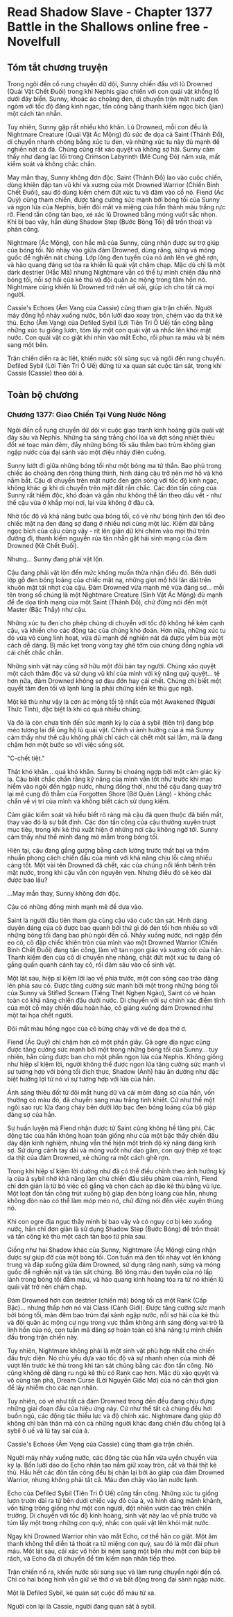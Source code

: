 # Read Shadow Slave - Chapter 1377 Battle in the Shallows online free - Novelfull

## Tóm tắt chương truyện

Trong ngôi đền cổ rung chuyển dữ dội, Sunny chiến đấu với lũ Drowned (Quái Vật Chết Đuối) trong khi Nephis giao chiến với con quái vật khổng lồ dưới đáy biển. Sunny, khoác áo choàng đen, di chuyển trên mặt nước đen ngòm với tốc độ đáng kinh ngạc, tấn công bằng thanh kiếm ngọc bích (jian) một cách tàn nhẫn.

Tuy nhiên, Sunny gặp rất nhiều khó khăn. Lũ Drowned, mỗi con đều là Nightmare Creature (Quái Vật Ác Mộng) đủ sức đe dọa cả Saint (Thánh Đồ), di chuyển nhanh chóng bằng xúc tu đen, và những xúc tu này đủ mạnh để nghiền nát cả đá. Chúng cũng rất xảo quyệt và không sợ hãi. Sunny cảm thấy như đang lạc lối trong Crimson Labyrinth (Mê Cung Đỏ) năm xưa, mất kiểm soát và không chắc chắn.

May mắn thay, Sunny không đơn độc. Saint (Thánh Đồ) lao vào cuộc chiến, dùng khiên đập tan vũ khí và xương của một Drowned Warrior (Chiến Binh Chết Đuối), sau đó dùng kiếm chém đứt xúc tu và đâm vào cổ nó. Fiend (Ác Quỷ) cũng tham chiến, được tăng cường sức mạnh bởi bóng tối của Sunny và ngọn lửa của Nephis, biến đôi mắt và miệng của hắn thành màu trắng rực rỡ. Fiend tấn công tàn bạo, xé xác lũ Drowned bằng móng vuốt sắc nhọn. Khi bị bao vây, hắn dùng Shadow Step (Bước Bóng Tối) để trốn thoát và phản công.

Nightmare (Ác Mộng), con hắc mã của Sunny, cũng nhận được sự trợ giúp của bóng tối. Nó nhảy vào giữa đám Drowned, dùng răng, sừng và móng guốc để nghiền nát chúng. Lớp lông đen tuyền của nó ánh lên vẻ ghê rợn, và hào quang đáng sợ tỏa ra khiến lũ quái vật chậm chạp. Mặc dù chỉ là một dark destrier (Hắc Mã) nhưng Nightmare vẫn có thể tự mình chiến đấu nhờ bóng tối, nỗi sợ hãi của kẻ thù và đội quân ác mộng trong tâm hồn nó. Nightmare cũng khiến lũ Drowned trở nên uể oải, giúp ích cho tất cả mọi người.

Cassie's Echoes (Âm Vang của Cassie) cũng tham gia trận chiến. Người máy đồng hồ nhảy xuống nước, bốn lưỡi dao xoay tròn, chém vào da thịt kẻ thù. Echo (Âm Vang) của Defiled Sybil (Lời Tiên Tri Ô Uế) tấn công bằng những xúc tu giống lươn, tóm lấy một con quái vật và nhấc lên khỏi mặt nước. Con quái vật co giật khi nhìn vào mắt Echo, rồi phun ra máu và bị ném sang một bên.

Trận chiến diễn ra ác liệt, khiến nước sôi sùng sục và ngôi đền rung chuyển. Defiled Sybil (Lời Tiên Tri Ô Uế) đứng từ xa quan sát cuộc tàn sát, trong khi Cassie (Cassie) theo dõi ả.

## Toàn bộ chương

### Chương 1377: Giao Chiến Tại Vùng Nước Nông

Ngôi đền cổ rung chuyển dữ dội vì cuộc giao tranh kinh hoàng giữa quái vật đáy sâu và Nephis. Những tia sáng trắng chói lòa và đợt sóng nhiệt thiêu đốt xé toạc màn đêm, đẩy những bóng tối sâu thẳm bao trùm không gian ngập nước của đại sảnh vào một điệu nhảy điên cuồng.

Sunny lướt đi giữa những bóng tối như một bóng ma tử thần. Bao phủ trong chiếc áo choàng đen rộng thùng thình, hình dáng cậu trở nên mơ hồ và khó nắm bắt. Cậu di chuyển trên mặt nước đen gợn sóng với tốc độ kinh ngạc, không khác gì khi di chuyển trên mặt đất rắn chắc. Các đòn tấn công của Sunny rất hiểm độc, khó đoán và gần như không thể lần theo dấu vết - như thể cậu vừa ở khắp mọi nơi, lại vừa không ở đâu cả.

Nhờ tốc độ và khả năng bước qua bóng tối, có vẻ như bóng hình đen tối đeo chiếc mặt nạ đen đáng sợ đang ở nhiều nơi cùng một lúc. Kiếm dài bằng ngọc bích của cậu cũng vậy - rít lên giận dữ khi chém vào mọi thứ trên đường đi, thanh kiếm nguyền rủa tàn nhẫn gặt hái sinh mạng của đám Drowned (Kẻ Chết Đuối).

Nhưng... Sunny đang phải vật lộn.

Cậu đang phải vật lộn đến mức không muốn thừa nhận điều đó. Bên dưới lớp gỗ đen bóng loáng của chiếc mặt nạ, những giọt mồ hôi lăn dài trên khuôn mặt tái nhợt của cậu. Đám Drowned vừa mạnh mẽ vừa đáng sợ... mỗi tên trong số chúng là một Nightmare Creature (Sinh Vật Ác Mộng) đủ mạnh để đe dọa tính mạng của một Saint (Thánh Đồ), chứ đừng nói đến một Master (Bậc Thầy) như cậu.

Những xúc tu đen cho phép chúng di chuyển với tốc độ không hề kém cạnh cậu, và khiến cho các động tác của chúng khó đoán. Hơn nữa, những xúc tu đó vừa vô cùng linh hoạt, vừa đủ mạnh để nghiền nát đá được yểm bùa một cách dễ dàng. Bị mắc kẹt trong vòng tay ghê tởm của chúng đồng nghĩa với cái chết chắc chắn.

Những sinh vật này cũng sở hữu một đôi bàn tay người. Chúng xảo quyệt một cách thâm độc và sử dụng vũ khí của mình với kỹ năng quỷ quyệt... tệ hơn nữa, đám Drowned không sợ đau đớn hay cái chết. Chúng chỉ biết một quyết tâm đen tối và lạnh lùng là phải chứng kiến kẻ thù gục ngã.

Một kẻ thù như vậy là cơn ác mộng tồi tệ nhất của một Awakened (Người Thức Tỉnh), đặc biệt là khi có quá nhiều chúng.

Và đó là còn chưa tính đến sức mạnh kỳ lạ của ả sybil (tiên tri) đang bóp méo tương lai để ủng hộ lũ quái vật. Chính vì ảnh hưởng của ả mà Sunny cảm thấy như thể cậu không phải chỉ cách cái chết một sai lầm, mà là đang chậm hơn một bước so với việc sống sót.

"C-chết tiệt."

Thật khó khăn... quá khó khăn. Sunny bị choáng ngợp bởi một cảm giác kỳ lạ. Cậu biết chắc chắn rằng kỹ năng của mình vẫn tốt như trước khi mạo hiểm vào ngôi đền ngập nước, nhưng đồng thời, như thể cậu đang quay trở lại mê cung đỏ thẫm của Forgotten Shore (Bờ Quên Lãng) - không chắc chắn về vị trí của mình và không biết cách sử dụng kiếm.

Cảm giác kiểm soát và hiểu biết rõ ràng mà cậu đã quen thuộc đã biến mất, thay vào đó là sự bất định. Các đòn tấn công của cậu thường xuyên trượt mục tiêu, trong khi kẻ thù xuất hiện ở những nơi cậu không ngờ tới. Sunny cảm thấy như thể mình đang mò mẫm trong bóng tối.

Hiện tại, cậu đang gắng gượng bằng cách lường trước thất bại và thấm nhuần phong cách chiến đấu của mình với khả năng chịu lỗi càng nhiều càng tốt. Một vài tên Drowned đã chết, xác của chúng nổi lềnh bềnh trên mặt nước, trong khi cậu vẫn còn nguyên vẹn. Nhưng điều đó sẽ kéo dài được bao lâu?

...May mắn thay, Sunny không đơn độc.

Cậu có những đồng minh mạnh mẽ để dựa vào.

Saint là người đầu tiên tham gia cùng cậu vào cuộc tàn sát. Hình dáng duyên dáng của cô được bao quanh bởi thứ gì đó đen tối hơn nhiều so với những bóng tối đang bao phủ ngôi đền cổ. Nhảy xuống nước, nơi ngập đến eo cô, cô đập chiếc khiên tròn của mình vào một Drowned Warrior (Chiến Binh Chết Đuối) đang tấn công, làm vỡ tan ngọn giáo và xương cốt của hắn. Thanh kiếm đen của cô di chuyển nhẹ nhàng, chặt đứt một xúc tu đang cố gắng quấn quanh cánh tay cô, rồi đâm sâu vào cổ sinh vật.

Một lát sau, hiệp sĩ kiệm lời lao về phía trước, một con sóng cao trào dâng lên phía sau cô. Được tăng cường sức mạnh bởi một trong những bóng tối của Sunny và Stifled Scream (Tiếng Thét Nghẹn Ngào), Saint có vẻ hoàn toàn có khả năng chiến đấu dưới nước. Di chuyển với sự chính xác điềm tĩnh của một cỗ máy chiến đấu hoàn hảo, cô giáng xuống đám Drowned như một tai họa chết người.

Đôi mắt màu hồng ngọc của cô bừng cháy với vẻ đe dọa thờ ơ.

Fiend (Ác Quỷ) chỉ chậm hơn cô một phần giây. Gã ogre địa ngục cũng được tăng cường sức mạnh bởi một trong những bóng tối của Sunny... tuy nhiên, hắn cũng được ban cho một phần ngọn lửa của Nephis. Không giống như hiệp sĩ kiệm lời, người không thể được ngọn lửa tăng cường sức mạnh vì sự tương hợp với bóng tối đích thực, Shadow (Ảnh) háu ăn dường như đặc biệt hưởng lợi từ nó vì sự tương hợp với lửa của hắn.

Ánh sáng thiêu đốt từ đôi mắt hung dữ và cái mõm đáng sợ của hắn, vốn thường có màu đỏ, đã chuyển sang màu trắng tinh khiết. Cứ như thể một ngôi sao rực lửa đang cháy bên dưới lớp bạc đen bóng loáng của bộ giáp đáng sợ của hắn.

Sự huấn luyện mà Fiend nhận được từ Saint cũng không hề lãng phí. Các động tác của hắn không hoàn toàn giống như của một bậc thầy chiến đấu dày dặn kinh nghiệm, nhưng vẫn thể hiện một trình độ kỹ năng đáng kinh sợ. Sử dụng cánh tay dài và móng vuốt như dao găm, con quỷ thép xé toạc da thịt của đám Drowned, xé chúng ra một cách ghê rợn.

Trong khi hiệp sĩ kiệm lời dường như đã có thể điều chỉnh theo ảnh hưởng kỳ lạ của ả sybil nhờ khả năng làm chủ chiến đấu siêu phàm của mình, Fiend chỉ đơn giản là từ bỏ việc cố gắng và chọn cách áp đảo kẻ thù bằng vũ lực. Một loạt đòn tấn công trút xuống bộ giáp đen bóng loáng của hắn, nhưng không đòn nào có thể làm móp méo nó, chứ đừng nói đến việc xuyên thủng nó.

Khi con ogre địa ngục thấy mình bị bao vây và có nguy cơ bị kéo xuống nước, hắn chỉ đơn giản là sử dụng Shadow Step (Bước Bóng) để trốn thoát và tấn công kẻ thù một cách tàn bạo từ phía sau.

Giống như hai Shadow khác của Sunny, Nightmare (Ác Mộng) cũng nhận được sự giúp đỡ của một bóng tối. Con tuấn mã đen tối nhảy vọt lên không trung và đáp xuống giữa đám Drowned, sử dụng răng nanh, sừng và móng guốc để nghiền nát và tàn sát chúng. Bộ lông màu đen tuyền của nó lấp lánh trong bóng tối đẫm máu, và hào quang kinh hoàng tỏa ra từ nó khiến lũ quái vật trở nên chậm chạp.

Đám Drowned hơn con destrier (chiến mã) bóng tối cả một Rank (Cấp Bậc)... nhưng thấp hơn nó vài Class (Cảnh Giới). Được tăng cường sức mạnh bởi bóng tối, màn đêm bao trùm đại sảnh ngập nước, nỗi sợ hãi của kẻ thù và đội quân ác mộng cư ngụ trong vực thẳm không ánh sáng đóng vai trò là linh hồn của nó, con tuấn mã đáng sợ hoàn toàn có khả năng tự mình chiến đấu trong trận chiến này.

Tuy nhiên, Nightmare không phải là một sinh vật phù hợp nhất cho chiến đấu trực diện. Nó chủ yếu dựa vào tốc độ và sự nhanh nhẹn của mình để vượt lên trước kẻ thù trong khi tàn sát chúng bằng các đòn tấn công. Nó cũng không dễ dàng ru ngủ kẻ thù có Rank cao hơn. Mặc dù xảo quyệt và vô cùng tàn phá, Dream Curse (Lời Nguyền Giấc Mơ) của nó cần thời gian để lây nhiễm cho các nạn nhân.

Tuy nhiên, có vẻ như tất cả đám Drowned trong đền đều đang chịu đựng những giai đoạn đầu của hiệu ứng này. Cứ như thể tất cả chúng đều hơi buồn ngủ, các động tác thiếu lực và độ chính xác. Nightmare đang giúp đỡ không chỉ bản thân mà còn cả những người khác đang chiến đấu chống lại ả sybil ô uế và lũ tay sai của ả.

Cassie's Echoes (Âm Vọng của Cassie) cũng tham gia trận chiến.

Người máy nhảy xuống nước, các động tác của hắn vừa uyển chuyển vừa kỳ lạ. Bốn lưỡi dao do Echo nhân tạo nắm giữ xoay tròn, cắt và thái thịt kẻ thù. Hầu hết các đòn tấn công đều bị chặn lại bởi áo giáp của đám Drowned Warrior, nhưng không phải tất cả. Máu đen chảy vào làn nước lạnh.

Echo của Defiled Sybil (Tiên Tri Ô Uế) cũng tấn công. Những xúc tu giống lươn trườn dài ra từ bên dưới chiếc váy đỏ của ả, và hình dáng mảnh khảnh, vốn từng trông giống như một con người, đột nhiên vươn cao trên chiến trường. Di chuyển với tốc độ kinh hoàng, sinh vật này lao về phía trước và túm lấy một trong những con quỷ, nhấc con quái vật lên khỏi mặt nước.

Ngay khi Drowned Warrior nhìn vào mắt Echo, cơ thể hắn co giật. Một âm thanh không thể diễn tả thoát ra từ miệng con quỷ, sau đó là một đài phun máu. Một lát sau, cái xác vô hồn bị ném sang một bên như một con búp bê rách, và Echo đã di chuyển để tìm kiếm nạn nhân tiếp theo.

Trận chiến nổ ra, khiến nước sôi sùng sục và làm rung chuyển ngôi đền cổ. Chỉ có hai bóng hình vẫn giữ vẻ thờ ơ và bất động trong đại sảnh ngập nước.

Một là Defiled Sybil, kẻ quan sát cuộc đổ máu từ xa.

Người còn lại là Cassie, người đang quan sát ả sybil.